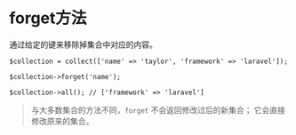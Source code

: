 # forget方法

通过给定的键来移除掉集合中对应的内容。

```
$collection = collect(['name' => 'taylor', 'framework' => 'laravel']);

$collection->forget('name');

$collection->all(); // ['framework' => 'laravel']
```

> 与大多数集合的方法不同，`forget` 不会返回修改过后的新集合；
> 它会直接修改原来的集合。